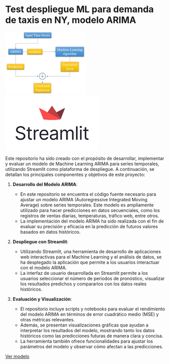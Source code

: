 # Test despliegue ML para demanda de taxis en NY, modelo ARIMA

![imagen](https://github.com/jdbaquero84/ML_trips_NY/blob/main/ML_arima.jpg)
![imagen](https://github.com/jdbaquero84/ML_trips_NY/blob/main/streamlit.png)

Este repositorio ha sido creado con el propósito de desarrollar, implementar y evaluar un modelo de Machine Learning ARIMA para series temporales, utilizando Streamlit como plataforma de despliegue. A continuación, se detallan los principales componentes y objetivos de este proyecto:

1. **Desarrollo del Modelo ARIMA**:
   - En este repositorio se encuentra el código fuente necesario para ajustar un modelo ARIMA (Autoregressive Integrated Moving Average) sobre series temporales. Este modelo es ampliamente utilizado para hacer predicciones en datos secuenciales, como los registros de ventas diarias, temperaturas, tráfico web, entre otros.
   - La implementación del modelo ARIMA ha sido realizada con el fin de evaluar su precisión y eficacia en la predicción de futuros valores basados en datos históricos.

2. **Despliegue con Streamlit**:
   - Utilizando Streamlit, una herramienta de desarrollo de aplicaciones web interactivas para el Machine Learning y el análisis de datos, se ha desplegado la aplicación que permite a los usuarios interactuar con el modelo ARIMA.
   - La interfaz de usuario desarrollada en Streamlit permite a los usuarios seleccionar el número de periodos de pronóstico, visualizar los resultados predichos y compararlos con los datos reales históricos.

3. **Evaluación y Visualización**:
   - El repositorio incluye scripts y notebooks para evaluar el rendimiento del modelo ARIMA en términos de error cuadrático medio (MSE) y otras métricas relevantes.
   - Además, se presentan visualizaciones gráficas que ayudan a interpretar los resultados del modelo, mostrando tanto los datos históricos como las predicciones futuras de manera clara y concisa.
   - La herramienta también ofrece funcionalidades para ajustar los parámetros del modelo y observar cómo afectan a las predicciones.

[Ver modelo](https://mltripsny-vqdyykr5xugqngrwqvm42h.streamlit.app/)
